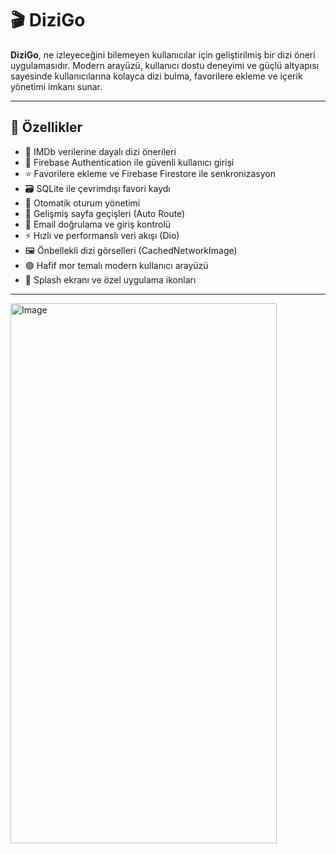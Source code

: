 # 🎬 DiziGo

**DiziGo**, ne izleyeceğini bilemeyen kullanıcılar için geliştirilmiş bir dizi öneri uygulamasıdır. Modern arayüzü, kullanıcı dostu deneyimi ve güçlü altyapısı sayesinde kullanıcılarına kolayca dizi bulma, favorilere ekleme ve içerik yönetimi imkanı sunar.

---

## 🚀 Özellikler

- 🎯 IMDb verilerine dayalı dizi önerileri
- 🔐 Firebase Authentication ile güvenli kullanıcı girişi
- ⭐ Favorilere ekleme ve Firebase Firestore ile senkronizasyon
- 🗃️ SQLite ile çevrimdışı favori kaydı
- 🔄 Otomatik oturum yönetimi
- 📍 Gelişmiş sayfa geçişleri (Auto Route)
- 📧 Email doğrulama ve giriş kontrolü
- ⚡ Hızlı ve performanslı veri akışı (Dio)
- 🖼️ Önbellekli dizi görselleri (CachedNetworkImage)
- 🟣 Hafif mor temalı modern kullanıcı arayüzü
- 🚀 Splash ekranı ve özel uygulama ikonları

---


<img width="426" height="864" alt="Image" src="https://github.com/user-attachments/assets/5b0b2b27-0869-444a-8311-cc58f3b82bd2" />
